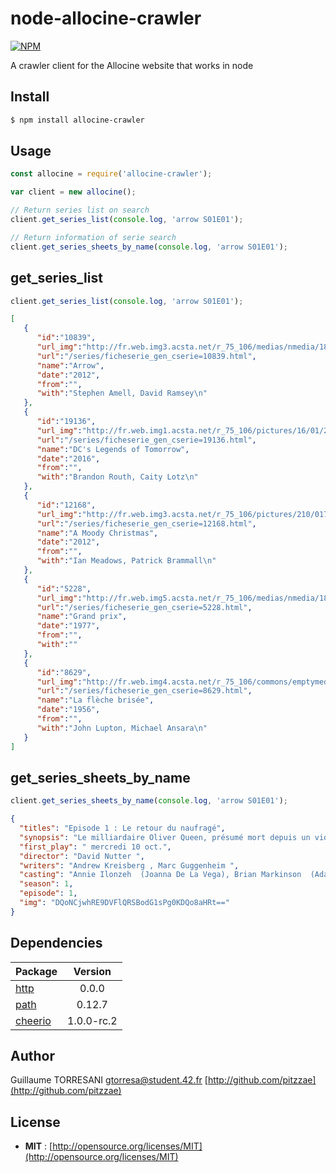 # node-allocine-crawler

[![NPM](https://nodei.co/npm/allocine-crawler.png)](https://nodei.co/npm/allocine-crawler/)


A crawler client for the Allocine website that works in node

Install
-------

```bash
$ npm install allocine-crawler
```

Usage
-------

```javascript
const allocine = require('allocine-crawler');

var client = new allocine();

// Return series list on search
client.get_series_list(console.log, 'arrow S01E01');

// Return information of serie search
client.get_series_sheets_by_name(console.log, 'arrow S01E01');
```

get\_series\_list
-------

```javascript
client.get_series_list(console.log, 'arrow S01E01');
```
```json
[
   {
      "id":"10839",
      "url_img":"http://fr.web.img3.acsta.net/r_75_106/medias/nmedia/18/90/71/79/20214705.jpg",
      "url":"/series/ficheserie_gen_cserie=10839.html",
      "name":"Arrow",
      "date":"2012",
      "from":"",
      "with":"Stephen Amell, David Ramsey\n"
   },
   {
      "id":"19136",
      "url_img":"http://fr.web.img1.acsta.net/r_75_106/pictures/16/01/28/09/49/549610.jpg",
      "url":"/series/ficheserie_gen_cserie=19136.html",
      "name":"DC's Legends of Tomorrow",
      "date":"2016",
      "from":"",
      "with":"Brandon Routh, Caity Lotz\n"
   },
   {
      "id":"12168",
      "url_img":"http://fr.web.img3.acsta.net/r_75_106/pictures/210/017/21001783_20130426165143363.jpg",
      "url":"/series/ficheserie_gen_cserie=12168.html",
      "name":"A Moody Christmas",
      "date":"2012",
      "from":"",
      "with":"Ian Meadows, Patrick Brammall\n"
   },
   {
      "id":"5228",
      "url_img":"http://fr.web.img5.acsta.net/r_75_106/medias/nmedia/18/69/18/31/18865066.jpg",
      "url":"/series/ficheserie_gen_cserie=5228.html",
      "name":"Grand prix",
      "date":"1977",
      "from":"",
      "with":""
   },
   {
      "id":"8629",
      "url_img":"http://fr.web.img4.acsta.net/r_75_106/commons/emptymedia/Affichette_Recherche.gif",
      "url":"/series/ficheserie_gen_cserie=8629.html",
      "name":"La flèche brisée",
      "date":"1956",
      "from":"",
      "with":"John Lupton, Michael Ansara\n"
   }
]
```

get\_series\_sheets\_by\_name
-------

```javascript
client.get_series_sheets_by_name(console.log, 'arrow S01E01');
```

```json
{
  "titles": "Episode 1 : Le retour du naufragé",
  "synopsis": "Le milliardaire Oliver Queen, présumé mort depuis un violent naufrage survenu cinq ans plus tôt, est retrouvé bien en vie dans une île perdue du Pacifique. De retour à Starling City, il est chaleureusement accueilli par Moira, sa mère dévouée, Thea, sa sœur bien-aimée, et Tommy, son meilleur ami. Même si Oliver s'efforce de cacher l'homme qu'il est devenu, son entourage sent que celui-ci a a été durement éprouvé par cet exil forcé. Repenti de ses erreurs passées, le jeune homme cherche la rédemption. Il tente notamment de se réconcilier avec son ex-petite amie, Laurel Lance. Tout en remettant de l'ordre dans sa vie, Oliver se crée une identité secrète, un Archer qui tente de réparer les torts causés par sa famille, combattre les maux de la société et restaurer l'ordre dans la ville. En journée, Oliver joue le riche héritier insouciant et négligent, amateur de jolies femmes, constamment suivi par son chauffeur-garde du corps, John Diggle, prenant soin de dissimuler sa double vie. Il lui faut prendre garde au père de Laurel, le détective Quentin Lance, qui est déterminé à arrêter le justicier qui agit dans l'ombre dans sa ville...",
  "first_play": " mercredi 10 oct.",
  "director": "David Nutter ",
  "writers": "Andrew Kreisberg , Marc Guggenheim ",
  "casting": "Annie Ilonzeh  (Joanna De La Vega), Brian Markinson  (Adam Hunt), Colin Salmon  (Walter Steele)",
  "season": 1,
  "episode": 1,
  "img": "DQoNCjwhRE9DVFlQRSBodG1sPg0KDQo8aHRt=="
}
```

Dependencies
-------

Package | Version
--- |:---:
[http](https://www.npmjs.com/package/http) | 0.0.0
[path](https://www.npmjs.com/package/path) | 0.12.7
[cheerio](https://www.npmjs.com/package/cheerio) | 1.0.0-rc.2

Author
-------

Guillaume TORRESANI <gtorresa@student.42.fr> [http://github.com/pitzzae](http://github.com/pitzzae)

License
-------

 - **MIT** : [http://opensource.org/licenses/MIT](http://opensource.org/licenses/MIT)